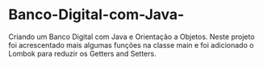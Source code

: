 # Banco-Digital-com-Java-
Criando um Banco Digital com Java e Orientação a Objetos.
Neste projeto foi acrescentado mais algumas funções na classe main e foi adicionado o Lombok para reduzir os Getters and Setters.
